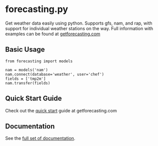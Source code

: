 forecasting.py
===========

Get weather data easily using python. Supports gfs, nam, and rap, with support for individual weather stations on the way. Full information with examples can be found at [getforecasting.com](http://getforecasting.com)

## Basic Usage

```
from forecasting import models

nam = models('nam')
nam.connect(database='weather', user='chef')
fields = ['tmp2m']
nam.transfer(fields)
```

## Quick Start Guide

Check out the [quick start](http://getforecasting.com/documentation/quick-start/) guide at getforecasting.com

## Documentation

See the [full set of documentation](http://getforecasting.com/documentation/).

